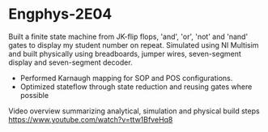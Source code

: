 # Engphys-2E04
Built a finite state machine from JK-flip flops, 'and', 'or', 'not' and 'nand' gates to display my student number on repeat.
Simulated using NI Multisim and built physically using breadboards, jumper wires, seven-segment display and seven-segment decoder.
- Performed Karnaugh mapping for SOP and POS configurations.
- Optimized stateflow through state reduction and reusing gates where possible

Video overview summarizing analytical, simulation and physical build steps
https://www.youtube.com/watch?v=ttw1BfveHq8
